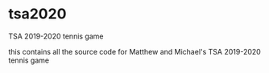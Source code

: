 # tsa2020
TSA 2019-2020 tennis game

this contains all the source code for Matthew and Michael's TSA 2019-2020 tennis game
